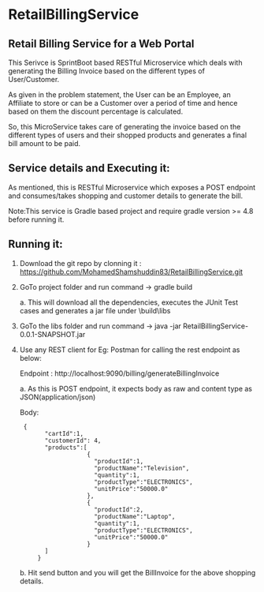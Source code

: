 # RetailBillingService
Retail Billing Service for a Web Portal
------------------------------------------------------------------------------------

This Serivce is SprintBoot based RESTful Microservice which deals with generating the Billing Invoice based on the different
types of User/Customer.

As given in the problem statement, the User can be an Employee, an Affiliate to store or can be a Customer over a period of time and hence based on them the discount percentage is calculated. 

So, this MicroService takes care of generating the invoice based on the different types of users and their shopped products and generates a final bill amount to be paid.

Service details and Executing it:
---------------------------------

As mentioned, this is RESTful Microservice which exposes a POST endpoint and consumes/takes shopping and customer details to generate the bill.

Note:This service is Gradle based project and require gradle version >= 4.8  before running it.

Running it:
-----------
1. Download the git repo by clonning it : https://github.com/MohamedShamshuddin83/RetailBillingService.git

2. GoTo project folder and run command -> gradle build

    a. This will download all the dependencies, executes the JUnit Test cases 
    and generates a jar file under <ProjectFolder>\build\libs

3. GoTo the libs folder and run command -> java -jar RetailBillingService-0.0.1-SNAPSHOT.jar

4. Use any REST client for Eg: Postman for calling the rest endpoint as below:
   
   Endpoint : http://localhost:9090/billing/generateBillingInvoice
   
   a. As this is POST endpoint, it expects body as raw and content type as JSON(application/json)
      
      Body: 
        
        {
              "cartId":1,
              "customerId": 4,
              "products":[
                          {
                            "productId":1,
                            "productName":"Television",
                            "quantity":1,
                            "productType":"ELECTRONICS",
                            "unitPrice":"50000.0"
                          },
                          {
                            "productId":2,
                            "productName":"Laptop",
                            "quantity":1,
                            "productType":"ELECTRONICS",
                            "unitPrice":"50000.0"
                          }
              ]
            }
            
     b. Hit send button and you will get the BillInvoice for the above shopping details.




